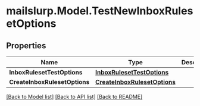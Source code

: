 # mailslurp.Model.TestNewInboxRulesetOptions
## Properties

Name | Type | Description | Notes
------------ | ------------- | ------------- | -------------
**InboxRulesetTestOptions** | [**InboxRulesetTestOptions**](InboxRulesetTestOptions) |  | [optional] 
**CreateInboxRulesetOptions** | [**CreateInboxRulesetOptions**](CreateInboxRulesetOptions) |  | [optional] 

[[Back to Model list]](../README#documentation-for-models) [[Back to API list]](../README#documentation-for-api-endpoints) [[Back to README]](../README)

